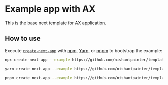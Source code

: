 # Example app with AX

This is the base next template for AX application.

## How to use

Execute [`create-next-app`](https://github.com/vercel/next.js/tree/canary/packages/create-next-app) with [npm](https://docs.npmjs.com/cli/init), [Yarn](https://yarnpkg.com/lang/en/docs/cli/create/), or [pnpm](https://pnpm.io) to bootstrap the example:

```bash
npx create-next-app --example https://github.com/nishantpainter/templates/tree/main/next/ax ax-app
```

```bash
yarn create next-app --example https://github.com/nishantpainter/templates/tree/main/next/ax ax-app
```

```bash
pnpm create next-app --example https://github.com/nishantpainter/templates/tree/main/next/ax ax-app
```
